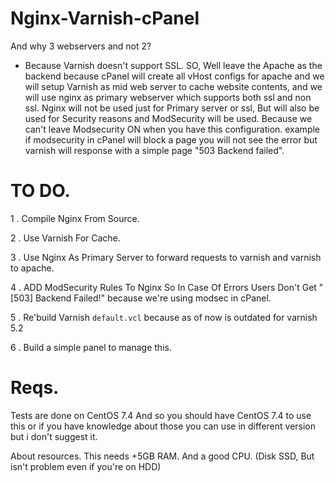 # Nginx-Varnish-cPanel

And why 3 webservers and not 2? 
- Because Varnish doesn't support SSL. SO, Well leave the Apache as the backend because cPanel will create all vHost configs for apache and we will setup Varnish as mid web server to cache website contents, and we will use nginx as primary webserver which supports both ssl and non ssl. Nginx will not be used just for Primary server or ssl, But will also be used for Security reasons and ModSecurity will be used. Because we can't leave Modsecurity ON when you have this configuration. example if modsecurity in cPanel will block a page you will not see the error but varnish will response with a simple page "503 Backend failed".

# TO DO.

 1 . Compile Nginx From Source.
 
 2 . Use Varnish For Cache.
 
 3 . Use Nginx As Primary Server to forward requests to varnish and varnish to apache.
 
 4 . ADD ModSecurity Rules To Nginx So In Case Of Errors Users Don't Get "[503] Backend Failed!" because we're using modsec in cPanel.
 
 5 . Re'build Varnish `default.vcl` because as of now is outdated for varnish 5.2
 
 6 . Build a simple panel to manage this.


# Reqs.

Tests are done on CentOS 7.4 And so you should have CentOS 7.4 to use this or if you have knowledge about those you can use in different version but i don't suggest it.

About resources. 
This needs +5GB RAM. And a good CPU. (Disk SSD, But isn't problem even if you're on HDD) 
